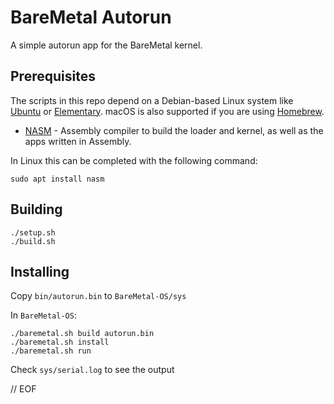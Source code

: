 # BareMetal Autorun

A simple autorun app for the BareMetal kernel.


## Prerequisites

The scripts in this repo depend on a Debian-based Linux system like [Ubuntu](https://www.ubuntu.com/download/desktop) or [Elementary](https://elementary.io). macOS is also supported if you are using [Homebrew](https://brew.sh).

- [NASM](https://nasm.us) - Assembly compiler to build the loader and kernel, as well as the apps written in Assembly.

In Linux this can be completed with the following command:

	sudo apt install nasm

## Building

	./setup.sh
	./build.sh

## Installing

Copy `bin/autorun.bin` to `BareMetal-OS/sys`

In `BareMetal-OS`:

	./baremetal.sh build autorun.bin
	./baremetal.sh install
	./baremetal.sh run

Check `sys/serial.log` to see the output

// EOF
